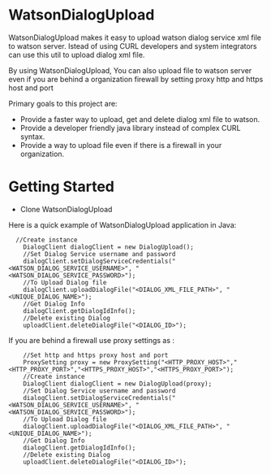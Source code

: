 # WatsonDialogUpload
WatsonDialogUpload makes it easy to upload watson dialog service xml file to watson server. Istead of using CURL developers and system integrators can use this util to upload dialog xml file.

By using WatsonDialogUpload, You can also upload file to watson server even if you are behind a organization firewall by setting proxy http and https host and port

Primary goals to this project are:

* Provide a faster way to upload, get and delete dialog xml file to watson.
* Provide a developer friendly java library instead of complex CURL syntax.
* Provide a way to upload file even if there is a firewall in your organization.

# Getting Started

* Clone WatsonDialogUpload

Here is a quick example of WatsonDialogUpload application in Java:

```
  //Create instance
	DialogClient dialogClient = new DialogUpload();
	//Set Dialog Service username and password
	dialogClient.setDialogServiceCredentials("<WATSON_DIALOG_SERVICE_USERNAME>", "<WATSON_DIALOG_SERVICE_PASSWORD>");
	//To Upload Dialog file
	dialogClient.uploadDialogFile("<DIALOG_XML_FILE_PATH>", "<UNIQUE_DIALOG_NAME>");
	//Get Dialog Info
	dialogClient.getDialogIdInfo();
	//Delete existing Dialog 
	uploadClient.deleteDialogFile("<DIALOG_ID>");
```

If you are behind a firewall use proxy settings as :

```
	//Set http and https proxy host and port	
	ProxySetting proxy = new ProxySetting("<HTTP_PROXY_HOST>","<HTTP_PROXY_PORT>","<HTTPS_PROXY_HOST>","<HTTPS_PROXY_PORT>");
	//Create instance	
	DialogClient dialogClient = new DialogUpload(proxy);
	//Set Dialog Service username and password	
	dialogClient.setDialogServiceCredentials("<WATSON_DIALOG_SERVICE_USERNAME>", "<WATSON_DIALOG_SERVICE_PASSWORD>");
	//To Upload Dialog file	
	dialogClient.uploadDialogFile("<DIALOG_XML_FILE_PATH>", "<UNIQUE_DIALOG_NAME>");
	//Get Dialog Info	
	dialogClient.getDialogIdInfo();
	//Delete existing Dialog 	
	uploadClient.deleteDialogFile("<DIALOG_ID>");
```
